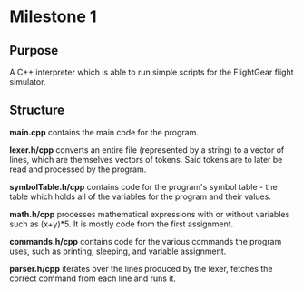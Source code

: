 # Milestone 1

## Purpose

A C++ interpreter which is able to run simple scripts for the FlightGear flight simulator.

## Structure

**main.cpp** contains the main code for the program.

**lexer.h/cpp** converts an entire file (represented by a string) to a vector of lines, which are themselves vectors of tokens. Said tokens are to later be read and processed by the program.

**symbolTable.h/cpp** contains code for the program's symbol table - the table which holds all of the variables for the program and their values.

**math.h/cpp** processes mathematical expressions with or without variables such as (x+y)\*5. It is mostly code from the first assignment.

**commands.h/cpp** contains code for the various commands the program uses, such as printing, sleeping, and variable assignment.

**parser.h/cpp** iterates over the lines produced by the lexer, fetches the correct command from each line and runs it.
